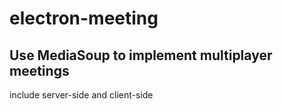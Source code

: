 # electron-meeting
## Use MediaSoup to implement multiplayer meetings

include server-side and client-side